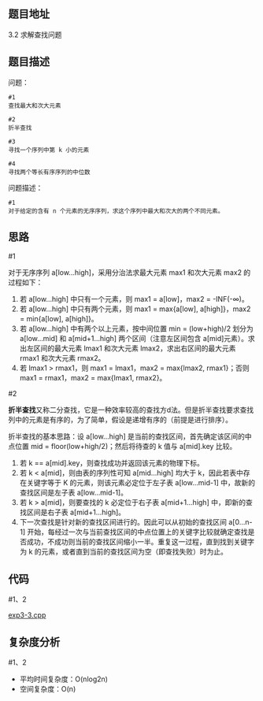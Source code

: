 <!--
 * @Date        : 2020-05-02 20:37:47
 * @LastEditors : anlzou
 * @Github      : https://github.com/anlzou
 * @LastEditTime: 2020-06-02 15:58:17
 * @FilePath    : \algorithm-design\chapters\chapter03-divide-and-conquer\test8-3.md
 * @Describe    : 
 -->
 
## 题目地址
3.2 求解查找问题

## 题目描述

问题：
```
#1
查找最大和次大元素

#2
折半查找

#3
寻找一个序列中第 k 小的元素

#4
寻找两个等长有序序列的中位数
```
问题描述：
```
#1
对于给定的含有 n 个元素的无序序列，求这个序列中最大和次大的两个不同元素。
```

## 思路
#1 

对于无序序列 a[low...high]，采用分治法求最大元素 max1 和次大元素 max2 的过程如下：
1. 若 a[low...high] 中只有一个元素，则 max1 = a[low]，max2 = -INF(-∞)。
2. 若 a[low...high] 中只有两个元素，则 max1 = max{a[low], a[high]}，max2 = min{a[low], a[high]}。
3. 若 a[low...high] 中有两个以上元素，按中间位置 min = (low+high)/2 划分为 a[low...mid] 和 a[mid+1...high] 两个区间（注意左区间包含 a[mid]元素）。求出左区间的最大元素 lmax1 和次大元素 lmax2，求出右区间的最大元素 rmax1 和次大元素 rmax2。
4. 若 lmax1 > rmax1，则 max1 = lmax1，max2 = max{lmax2, rmax1}；否则 max1 = rmax1，max2 = max{lmax1, rmax2}。

#2

**折半查找**又称二分查找，它是一种效率较高的查找方d法。但是折半查找要求查找列中的元素是有序的，为了简单，假设是递增有序的（前提是进行排序）。

折半查找的基本思路：设 a[low...high] 是当前的查找区间，首先确定该区间的中点位置 mid = floor(low+high/2)；然后将待查的 k 值与 a[mid].key 比较。
1. 若 k == a[mid].key，则查找成功并返回该元素的物理下标。
2. 若 k < a[mid]，则由表的序列性可知 a[mid...high] 均大于 k，因此若表中存在关键字等于 K 的元素，则该元素必定位于左子表 a[low...mid-1] 中，故新的查找区间是左子表 a[low...mid-1]。
3. 若 k > a[mid]，则要查找的 k 必定位于右子表 a[mid+1...high] 中，即新的查找区间是右子表 a[mid+1...high]。
4. 下一次查找是针对新的查找区间进行的。因此可以从初始的查找区间 a[0...n-1] 开始，每经过一次与当前查找区间的中点位置上的关键字比较就确定查找是否成功，不成功则当前的查找区间缩小一半。重复这一过程，直到找到关键字为 k 的元素，或者直到当前的查找区间为空（即查找失败）时为止。 


## 代码
#1、2

[exp3-3.cpp](./code/exp3-3.cpp)

## 复杂度分析

#1、2
- 平均时间复杂度：O(nlog2n)
- 空间复杂度：O(n)